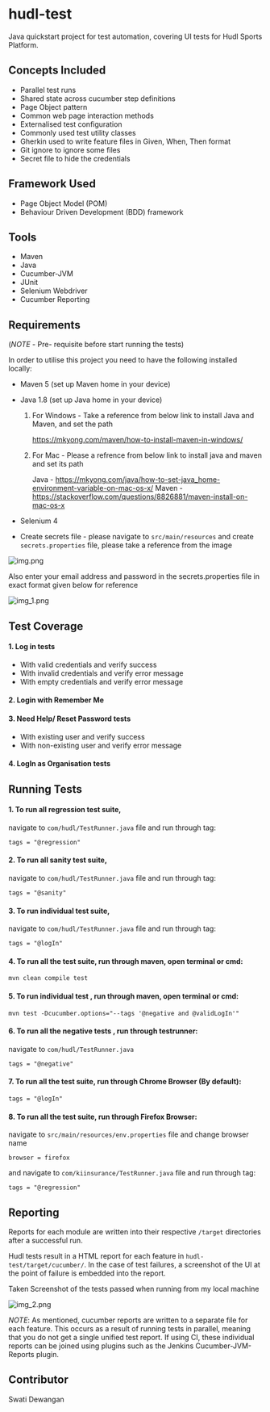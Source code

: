 # hudl-test

Java quickstart project for test automation, covering UI tests for Hudl Sports Platform.

## Concepts Included

* Parallel test runs
* Shared state across cucumber step definitions
* Page Object pattern
* Common web page interaction methods
* Externalised test configuration
* Commonly used test utility classes
* Gherkin used to write feature files in Given, When, Then format
* Git ignore to ignore some files
* Secret file to hide the credentials

## Framework Used

* Page Object Model (POM)
* Behaviour Driven Development (BDD) framework

## Tools

* Maven
* Java
* Cucumber-JVM
* JUnit
* Selenium Webdriver
* Cucumber Reporting

## Requirements 
(*NOTE* - Pre- requisite before start running the tests)

In order to utilise this project you need to have the following installed locally:

* Maven 5 (set up Maven home in your device)
* Java 1.8 (set up Java home in your device)

  1. For Windows - Take a reference from below link to install Java and Maven, and set the path

     https://mkyong.com/maven/how-to-install-maven-in-windows/

  2. For Mac - Please a refrence from below link to install java and maven and set its path

     Java - https://mkyong.com/java/how-to-set-java_home-environment-variable-on-mac-os-x/
     Maven - https://stackoverflow.com/questions/8826881/maven-install-on-mac-os-x
  

* Selenium 4
* Create secrets file - please navigate to `src/main/resources` and create `secrets.properties` file, please take a reference from the image

![img.png](img.png)

Also enter your email address and password in the secrets.properties file in exact format given below for reference

![img_1.png](img_1.png)

## Test Coverage

#### 1. Log in tests
* With valid credentials and verify success
* With invalid credentials and verify error message
* With empty credentials and verify error message
#### 2. Login with Remember Me
#### 3. Need Help/ Reset Password tests
* With existing user and verify success
* With non-existing user and verify error message
#### 4. LogIn as Organisation tests


## Running Tests

#### 1. To run all regression test suite,
navigate to `com/hudl/TestRunner.java` file and run through tag:

`tags = "@regression"`

#### 2. To run all sanity test suite,
navigate to `com/hudl/TestRunner.java` file and run through tag:

`tags = "@sanity"`

#### 3. To run individual test suite,
navigate to `com/hudl/TestRunner.java` file and run through tag:

`tags = "@logIn"`

#### 4. To run all the test suite, run through maven, open terminal or cmd:

`mvn clean compile test`

#### 5. To run individual test , run through maven, open terminal or cmd:

`mvn test -Dcucumber.options="--tags '@negative and @validLogIn'"`

#### 6. To run all the negative tests , run through testrunner:
navigate to `com/hudl/TestRunner.java`

`tags = "@negative"`

#### 7. To run all the test suite, run through Chrome Browser (By default):

`tags = "@logIn"`

#### 8. To run all the test suite, run through Firefox Browser:
navigate to `src/main/resources/env.properties` file and change browser name

`browser = firefox`

and navigate to `com/kiinsurance/TestRunner.java` file and run through tag:

`tags = "@regression"`

## Reporting

Reports for each module are written into their respective `/target` directories after a successful run.

Hudl tests result in a HTML report for each feature in `hudl-test/target/cucumber/`.
In the case of test failures, a screenshot of the UI at the point of failure is embedded into the report.

Taken Screenshot of the tests passed when running from my local machine

![img_2.png](img_2.png)

*NOTE*:
As mentioned, cucumber reports are written to a separate file for each feature. This occurs as a result of running tests in parallel, meaning that you do not get a single unified test report.
If using CI, these individual reports can be joined using plugins such as the Jenkins Cucumber-JVM-Reports plugin.

## Contributor

Swati Dewangan